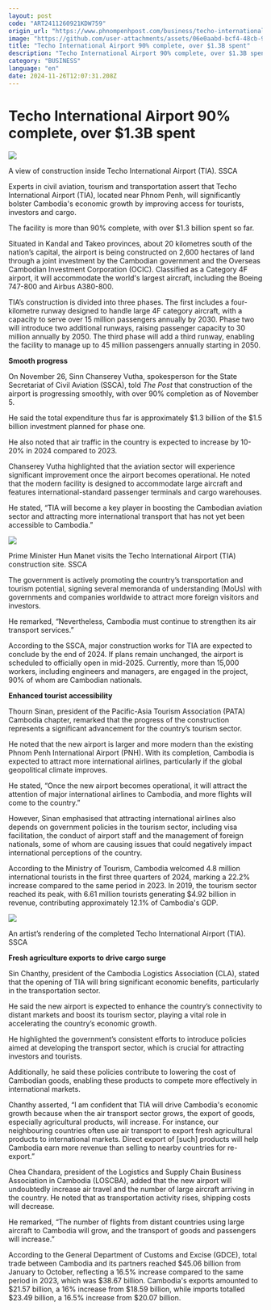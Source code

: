 ```yaml
---
layout: post
code: "ART2411260921KDW759"
origin_url: "https://www.phnompenhpost.com/business/techo-international-airport-90-complete-over-1-3b-spent"
image: "https://github.com/user-attachments/assets/06e0aabd-bcf4-48cb-9084-9b24ef25e1d9"
title: "Techo International Airport 90% complete, over $1.3B spent"
description: "​​Techo International Airport 90% complete, over $1.3B spent​"
category: "BUSINESS"
language: "en"
date: 2024-11-26T12:07:31.208Z
---
```


# Techo International Airport 90% complete, over $1.3B spent

![](https://github.com/user-attachments/assets/a09d5e44-5de8-4ca6-82a0-b5fdda8dfec0)

A view of construction inside Techo International Airport (TIA). SSCA

Experts in civil aviation, tourism and transportation assert that Techo International Airport (TIA), located near Phnom Penh, will significantly bolster Cambodia's economic growth by improving access for tourists, investors and cargo.

The facility is more than 90% complete, with over $1.3 billion spent so far.

Situated in Kandal and Takeo provinces, about 20 kilometres south of the nation’s capital, the airport is being constructed on 2,600 hectares of land through a joint investment by the Cambodian government and the Overseas Cambodian Investment Corporation (OCIC). Classified as a Category 4F airport, it will accommodate the world's largest aircraft, including the Boeing 747-800 and Airbus A380-800.

TIA’s construction is divided into three phases. The first includes a four-kilometre runway designed to handle large 4F category aircraft, with a capacity to serve over 15 million passengers annually by 2030. Phase two will introduce two additional runways, raising passenger capacity to 30 million annually by 2050. The third phase will add a third runway, enabling the facility to manage up to 45 million passengers annually starting in 2050.

**Smooth progress**

On November 26, Sinn Chanserey Vutha, spokesperson for the State Secretariat of Civil Aviation (SSCA), told _The Post_ that construction of the airport is progressing smoothly, with over 90% completion as of November 5.

He said the total expenditure thus far is approximately $1.3 billion of the $1.5 billion investment planned for phase one. 

He also noted that air traffic in the country is expected to increase by 10-20% in 2024 compared to 2023.

Chanserey Vutha highlighted that the aviation sector will experience significant improvement once the airport becomes operational. He noted that the modern facility is designed to accommodate large aircraft and features international-standard passenger terminals and cargo warehouses.

He stated, “TIA will become a key player in boosting the Cambodian aviation sector and attracting more international transport that has not yet been accessible to Cambodia.”

![](https://pppenglish.sgp1.cdn.digitaloceanspaces.com/image/main/202411/26_11_2024_prime_minister_hun_manet_visits_the_techo_international_airport_tia_construction_site_ssca.jpg)

Prime Minister Hun Manet visits the Techo International Airport (TIA) construction site. SSCA

The government is actively promoting the country’s transportation and tourism potential, signing several memoranda of understanding (MoUs) with governments and companies worldwide to attract more foreign visitors and investors.

He remarked, “Nevertheless, Cambodia must continue to strengthen its air transport services.”

According to the SSCA, major construction works for TIA are expected to conclude by the end of 2024. If plans remain unchanged, the airport is scheduled to officially open in mid-2025. Currently, more than 15,000 workers, including engineers and managers, are engaged in the project, 90% of whom are Cambodian nationals.

**Enhanced tourist accessibility**

Thourn Sinan, president of the Pacific-Asia Tourism Association (PATA) Cambodia chapter, remarked that the progress of the construction represents a significant advancement for the country’s tourism sector. 

He noted that the new airport is larger and more modern than the existing Phnom Penh International Airport (PNH). With its completion, Cambodia is expected to attract more international airlines, particularly if the global geopolitical climate improves.

He stated, “Once the new airport becomes operational, it will attract the attention of major international airlines to Cambodia, and more flights will come to the country.”

However, Sinan emphasised that attracting international airlines also depends on government policies in the tourism sector, including visa facilitation, the conduct of airport staff and the management of foreign nationals, some of whom are causing issues that could negatively impact international perceptions of the country.

According to the Ministry of Tourism, Cambodia welcomed 4.8 million international tourists in the first three quarters of 2024, marking a 22.2% increase compared to the same period in 2023. In 2019, the tourism sector reached its peak, with 6.61 million tourists generating $4.92 billion in revenue, contributing approximately 12.1% of Cambodia's GDP.

![](https://github.com/user-attachments/assets/40d3a550-9657-47b6-8961-cae3222fe433)

An artist’s rendering of the completed Techo International Airport (TIA). SSCA

**Fresh agriculture exports to drive cargo surge**

Sin Chanthy, president of the Cambodia Logistics Association (CLA), stated that the opening of TIA will bring significant economic benefits, particularly in the transportation sector.

He said the new airport is expected to enhance the country’s connectivity to distant markets and boost its tourism sector, playing a vital role in accelerating the country’s economic growth.

He highlighted the government’s consistent efforts to introduce policies aimed at developing the transport sector, which is crucial for attracting investors and tourists.

Additionally, he said these policies contribute to lowering the cost of Cambodian goods, enabling these products to compete more effectively in international markets.

Chanthy asserted, “I am confident that TIA will drive Cambodia's economic growth because when the air transport sector grows, the export of goods, especially agricultural products, will increase. For instance, our neighbouring countries often use air transport to export fresh agricultural products to international markets. Direct export of \[such\] products will help Cambodia earn more revenue than selling to nearby countries for re-export.”

Chea Chandara, president of the Logistics and Supply Chain Business Association in Cambodia (LOSCBA), added that the new airport will undoubtedly increase air travel and the number of large aircraft arriving in the country. He noted that as transportation activity rises, shipping costs will decrease.

He remarked, “The number of flights from distant countries using large aircraft to Cambodia will grow, and the transport of goods and passengers will increase.”

According to the General Department of Customs and Excise (GDCE), total trade between Cambodia and its partners reached $45.06 billion from January to October, reflecting a 16.5% increase compared to the same period in 2023, which was $38.67 billion. Cambodia's exports amounted to $21.57 billion, a 16% increase from $18.59 billion, while imports totalled $23.49 billion, a 16.5% increase from $20.07 billion.